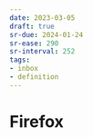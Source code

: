 ```yaml
---
date: 2023-03-05
draft: true
sr-due: 2024-01-24
sr-ease: 290
sr-interval: 252
tags:
- inbox
- definition
---
```


# Firefox